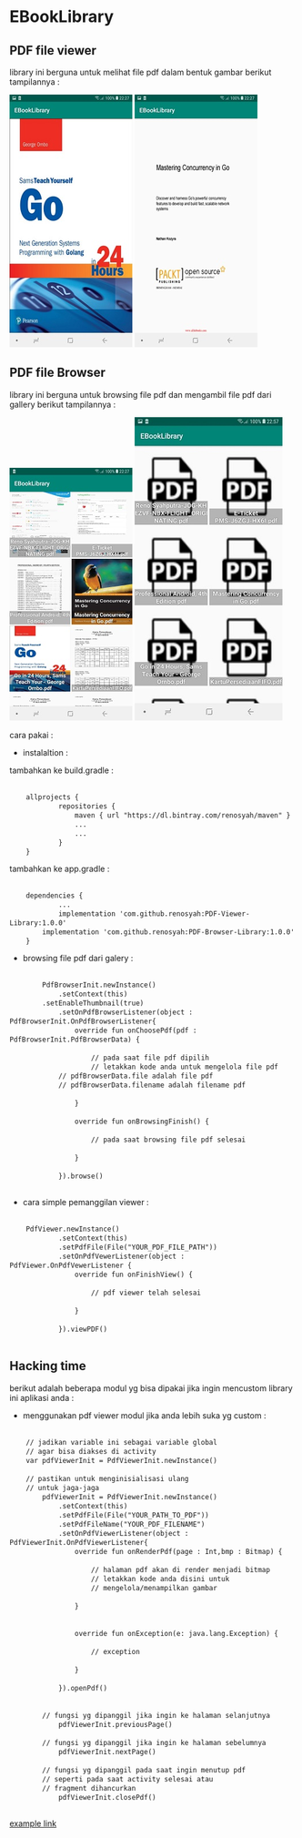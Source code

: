 # EBookLibrary


## PDF file viewer
library ini berguna untuk melihat file pdf dalam bentuk gambar
berikut tampilannya :


![GitHub Logo](/image/pdf_viewer_1.jpg) ![GitHub Logo](/image/pdf_viewer_2.jpg)



## PDF file Browser
library ini berguna untuk browsing file pdf dan mengambil file pdf dari gallery
berikut tampilannya : 


![GitHub Logo](/image/pdf_browser_1.jpg) ![GitHub Logo](/image/pdf_browser_2.jpg)




cara pakai : 

* instalaltion : 

tambahkan ke build.gradle :
```

	allprojects {
    		repositories {
        		maven { url "https://dl.bintray.com/renosyah/maven" }
        		...
       			...
    		}
	}

```


tambahkan ke app.gradle :
```

	dependencies {
    		...	
    		implementation 'com.github.renosyah:PDF-Viewer-Library:1.0.0'
		implementation 'com.github.renosyah:PDF-Browser-Library:1.0.0'
	}

```

* browsing file pdf dari galery : 

```

        PdfBrowserInit.newInstance()
            .setContext(this)
	    .setEnableThumbnail(true)
            .setOnPdfBrowserListener(object : PdfBrowserInit.OnPdfBrowserListener{
                override fun onChoosePdf(pdf : PdfBrowserInit.PdfBrowserData) {
                    
                    // pada saat file pdf dipilih
                    // letakkan kode anda untuk mengelola file pdf
		    // pdfBrowserData.file adalah file pdf
		    // pdfBrowserData.filename adalah filename pdf
                    
                }

                override fun onBrowsingFinish() {
                    
                    // pada saat browsing file pdf selesai
                    
                }

            }).browse()


```

* cara simple pemanggilan viewer : 

```

 	PdfViewer.newInstance()
            .setContext(this)
            .setPdfFile(File("YOUR_PDF_FILE_PATH"))
            .setOnPdfVewerListener(object : PdfViewer.OnPdfVewerListener {
                override fun onFinishView() {

                    // pdf viewer telah selesai

                }

            }).viewPDF()


```

## Hacking time
berikut adalah beberapa modul yg bisa dipakai jika ingin mencustom  library ini aplikasi
anda :  


* menggunakan pdf viewer modul jika anda lebih suka yg custom : 

```

	// jadikan variable ini sebagai variable global
	// agar bisa diakses di activity
	var pdfViewerInit = PdfViewerInit.newInstance()
        
	// pastikan untuk menginisialisasi ulang
	// untuk jaga-jaga
        pdfViewerInit = PdfViewerInit.newInstance()
            .setContext(this)
            .setPdfFile(File("YOUR_PATH_TO_PDF"))
            .setPdfFileName("YOUR_PDF_FILENAME")
            .setOnPdfViewerListener(object : PdfViewerInit.OnPdfViewerListener{
                override fun onRenderPdf(page : Int,bmp : Bitmap) {
                    
                    // halaman pdf akan di render menjadi bitmap
                    // letakkan kode anda disini untuk
                    // mengelola/menampilkan gambar
                    
                }


                override fun onException(e: java.lang.Exception) {
                    
                    // exception
                    
                }

            }).openPdf()


	    // fungsi yg dipanggil jika ingin ke halaman selanjutnya	
            pdfViewerInit.previousPage()

	    // fungsi yg dipanggil jika ingin ke halaman sebelumnya
            pdfViewerInit.nextPage()

	    // fungsi yg dipanggil pada saat ingin menutup pdf
	    // seperti pada saat activity selesai atau
	    // fragment dihancurkan
            pdfViewerInit.closePdf()


```


[example link](https://github.com/renosyah/EBookLibrary/blob/master/app/src/main/java/com/example/renosyahputra/ebooklibrary/Main2Activity.kt)












